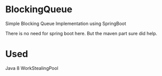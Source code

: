 # BlockingQueue
Simple Blocking Queue Implementation using SpringBoot

There is no need for spring boot here. But the maven part sure did help.

# Used
 
 Java 8
 WorkStealingPool
 
